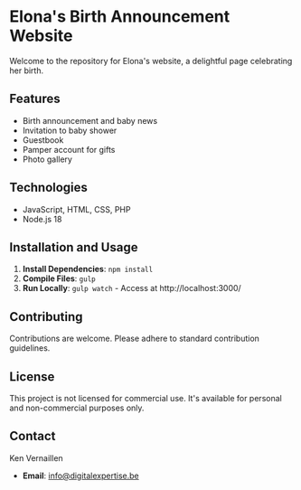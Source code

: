 # Elona's Birth Announcement Website

Welcome to the repository for Elona's website, a delightful page celebrating her birth.

## Features
- Birth announcement and baby news
- Invitation to baby shower
- Guestbook
- Pamper account for gifts
- Photo gallery

## Technologies
- JavaScript, HTML, CSS, PHP
- Node.js 18

## Installation and Usage
1. **Install Dependencies**: `npm install`
2. **Compile Files**: `gulp`
3. **Run Locally**: `gulp watch` - Access at http://localhost:3000/

## Contributing
Contributions are welcome. Please adhere to standard contribution guidelines.

## License
This project is not licensed for commercial use. It's available for personal and non-commercial purposes only.

## Contact
Ken Vernaillen
- **Email**: info@digitalexpertise.be
